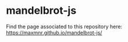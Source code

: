 # mandelbrot-js

Find the page associated to this repository here: https://maxmnr.github.io/mandelbrot-js/ 
